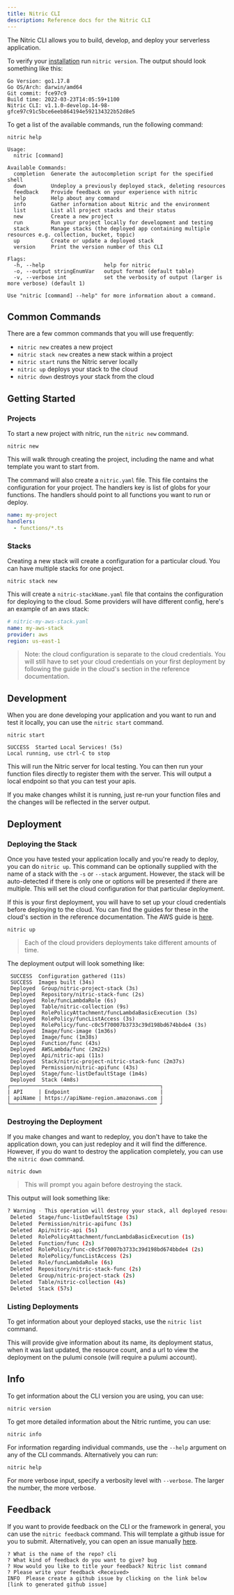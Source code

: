 ```yaml
---
title: Nitric CLI
description: Reference docs for the Nitric CLI
---
```


The Nitric CLI allows you to build, develop, and deploy your serverless application.

To verify your [installation](/docs/installation) run `nitric version`. The output should look something like this:

```
Go Version: go1.17.8
Go OS/Arch: darwin/amd64
Git commit: fce97c9
Build time: 2022-03-23T14:05:59+1100
Nitric CLI: v1.1.0-develop.14-98-gfce97c91c5bce6eeb864194e592134322b52d8e5
```

To get a list of the available commands, run the following command:

```
nitric help

Usage:
  nitric [command]

Available Commands:
  completion  Generate the autocompletion script for the specified shell
  down        Undeploy a previously deployed stack, deleting resources
  feedback    Provide feedback on your experience with nitric
  help        Help about any command
  info        Gather information about Nitric and the environment
  list        List all project stacks and their status
  new         Create a new project
  run         Run your project locally for development and testing
  stack       Manage stacks (the deployed app containing multiple resources e.g. collection, bucket, topic)
  up          Create or update a deployed stack
  version     Print the version number of this CLI

Flags:
  -h, --help                   help for nitric
  -o, --output stringEnumVar   output format (default table)
  -v, --verbose int            set the verbosity of output (larger is more verbose) (default 1)

Use "nitric [command] --help" for more information about a command.
```

## Common Commands

There are a few common commands that you will use frequently:

- `nitric new` creates a new project
- `nitric stack new` creates a new stack within a project
- `nitric start` runs the Nitric server locally
- `nitric up` deploys your stack to the cloud
- `nitric down` destroys your stack from the cloud

## Getting Started

### Projects

To start a new project with nitric, run the `nitric new` command.

```
nitric new
```

This will walk through creating the project, including the name and what template you want to start from.

The command will also create a `nitric.yaml` file. This file contains the configuration for your project. The handlers key is list of globs for your functions. The handlers should point to all functions you want to run or deploy.

```yaml
name: my-project
handlers:
  - functions/*.ts
```

### Stacks

Creating a new stack will create a configuration for a particular cloud. You can have multiple stacks for one project.

```
nitric stack new
```

This will create a `nitric-stackName.yaml` file that contains the configuration for deploying to the cloud. Some providers will have different config, here's an example of an aws stack:

```yaml
# nitric-my-aws-stack.yaml
name: my-aws-stack
provider: aws
region: us-east-1
```

> Note: the cloud configuration is separate to the cloud credentials.
> You will still have to set your cloud credentials on your first deployment by following the guide in the cloud's section in the reference documentation.

## Development

When you are done developing your application and you want to run and test it locally, you can use the `nitric start` command.

```
nitric start

SUCCESS  Started Local Services! (5s)
Local running, use ctrl-C to stop
```

This will run the Nitric server for local testing. You can then run your function files directly to register them with the server. This will output a local endpoint so that you can test your apis.

If you make changes whilst it is running, just re-run your function files and the changes will be reflected in the server output.

## Deployment

### Deploying the Stack

Once you have tested your application locally and you're ready to deploy, you can do `nitric up`. This command can be optionally supplied with the name of a stack with the `-s` or `--stack` argument. However, the stack will be auto-detected if there is only one or options will be presented if there are multiple. This will set the cloud configuration for that particular deployment.

If this is your first deployment, you will have to set up your cloud credentials before deploying to the cloud. You can find the guides for these in the cloud's section in the reference documentation. The AWS guide is [here](/docs/reference/providers/aws).

```
nitric up
```

> Each of the cloud providers deployments take different amounts of time.

The deployment output will look something like:

```
 SUCCESS  Configuration gathered (11s)
 SUCCESS  Images built (34s)
 Deployed  Group/nitric-project-stack (3s)
 Deployed  Repository/nitric-stack-func (2s)
 Deployed  Role/funcLambdaRole (6s)
 Deployed  Table/nitric-collection (9s)
 Deployed  RolePolicyAttachment/funcLambdaBasicExecution (3s)
 Deployed  RolePolicy/funcListAccess (3s)
 Deployed  RolePolicy/func-c0c5f70007b3733c39d198bd674bbde4 (3s)
 Deployed  Image/func-image (1m36s)
 Deployed  Image/func (1m38s)
 Deployed  Function/func (43s)
 Deployed  AWSLambda/func (2m22s)
 Deployed  Api/nitric-api (11s)
 Deployed  Stack/nitric-project-nitric-stack-func (2m37s)
 Deployed  Permission/nitric-apifunc (43s)
 Deployed  Stage/func-listDefaultStage (1m4s)
 Deployed  Stack (4m8s)
┌────────────────────────────────────────────────┐
| API     | Endpoint                             |
| apiName | https://apiName-region.amazonaws.com |
└─────────────────────────────────────────────── ┘
```

### Destroying the Deployment

If you make changes and want to redeploy, you don't have to take the application down, you can just redeploy and it will find the difference. However, if you do want to destroy the application completely, you can use the `nitric down` command.

```
nitric down
```

> This will prompt you again before destroying the stack.

This output will look something like:

```bash
? Warning - This operation will destroy your stack, all deployed resources will be removed. Are you sure you want to proceed? Yes
 Deleted  Stage/func-listDefaultStage (3s)
 Deleted  Permission/nitric-apifunc (3s)
 Deleted  Api/nitric-api (5s)
 Deleted  RolePolicyAttachment/funcLambdaBasicExecution (1s)
 Deleted  Function/func (2s)
 Deleted  RolePolicy/func-c0c5f70007b3733c39d198bd674bbde4 (2s)
 Deleted  RolePolicy/funcListAccess (2s)
 Deleted  Role/funcLambdaRole (6s)
 Deleted  Repository/nitric-stack-func (2s)
 Deleted  Group/nitric-project-stack (2s)
 Deleted  Table/nitric-collection (4s)
 Deleted  Stack (57s)
```

### Listing Deployments

To get information about your deployed stacks, use the `nitric list` command.

This will provide give information about its name, its deployment status, when it was last updated, the resource count, and a url to view the deployment on the pulumi console (will require a pulumi account).

## Info

To get information about the CLI version you are using, you can use:

```
nitric version
```

To get more detailed information about the Nitric runtime, you can use:

```
nitric info
```

For information regarding individual commands, use the `--help` argument on any of the CLI commands. Alternatively you can run:

```
nitric help
```

For more verbose input, specify a verbosity level with `--verbose`. The larger the number, the more verbose.

## Feedback

If you want to provide feedback on the CLI or the framework in general, you can use the `nitric feedback` command. This will template a github issue for you to submit. Alternatively, you can open an issue manually [here](https://github.com/nitrictech/cli/issues/new/choose).

```
? What is the name of the repo? cli
? What kind of feedback do you want to give? bug
? How would you like to title your feedback? Nitric list command
? Please write your feedback <Received>
INFO  Please create a github issue by clicking on the link below
[link to generated github issue]
```